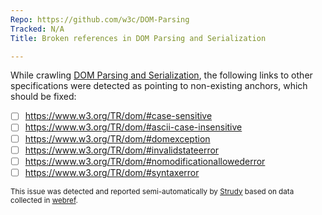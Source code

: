 ```yaml
---
Repo: https://github.com/w3c/DOM-Parsing
Tracked: N/A
Title: Broken references in DOM Parsing and Serialization

---
```


While crawling [DOM Parsing and Serialization](https://w3c.github.io/DOM-Parsing/), the following links to other specifications were detected as pointing to non-existing anchors, which should be fixed:
* [ ] https://www.w3.org/TR/dom/#case-sensitive
* [ ] https://www.w3.org/TR/dom/#ascii-case-insensitive
* [ ] https://www.w3.org/TR/dom/#domexception
* [ ] https://www.w3.org/TR/dom/#invalidstateerror
* [ ] https://www.w3.org/TR/dom/#nomodificationallowederror
* [ ] https://www.w3.org/TR/dom/#syntaxerror

<sub>This issue was detected and reported semi-automatically by [Strudy](https://github.com/w3c/strudy/) based on data collected in [webref](https://github.com/w3c/webref/).</sub>